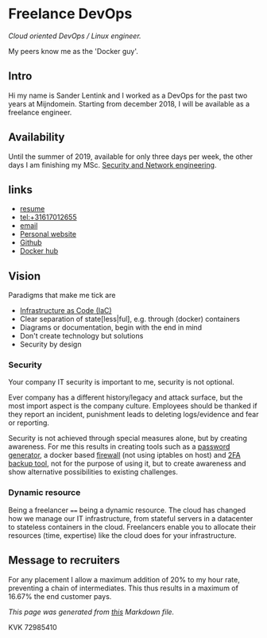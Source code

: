 # Freelance DevOps

*Cloud oriented DevOps / Linux engineer.*

My peers know me as the 'Docker guy'.

## Intro
Hi my name is Sander Lentink
and I worked as a DevOps for the past two years at Mijndomein.
Starting from december 2018,
I will be available as a freelance engineer.


## Availability

Until the summer of 2019, available for only three days per week,
the other days I am finishing my
MSc. [Security and Network engineering](https://os3.nl).

## links

+ [resume](https://cdn.lent.ink/pdf/cv_lentink.pdf)
+ [tel:+31617012655](http://call.lent.ink)
+ [email](http://mail.lent.ink)
+ [Personal website](https://lent.ink)
+ [Github](https://github.com/svlentink)
+ [Docker hub](https://hub.docker.com/r/svlentink)

## Vision
Paradigms that make me tick are

+ [Infrastructure as Code (IaC)](https://en.wikipedia.org/wiki/Infrastructure_as_Code)
+ Clear separation of state[less|ful], e.g. through (docker) containers
+ Diagrams or documentation, begin with the end in mind
+ Don't create technology but solutions
+ Security by design


### Security
Your company IT security is important to me,
security is not optional.

Ever company has a different history/legacy and attack surface,
but the most import aspect is the company culture.
Employees should be thanked if they report an incident,
punishment leads to deleting logs/evidence and fear or reporting.

Security is not achieved through special measures alone,
but by creating awareness.
For me this results in creating tools such as a
[password generator](https://lent.ink/projects/pwd),
a docker based
[firewall](https://hub.docker.com/r/svlentink/ipfilter) (not using iptables on host)
and
[2FA backup tool](https://github.com/svlentink/dockerfiles/tree/master/svlentink/totp-backup),
not for the purpose of using it,
but to create awareness and show alternative possibilities
to existing challenges.

### Dynamic resource

Being a freelancer `==` being a dynamic resource.
The cloud has changed how we manage our IT infrastructure,
from stateful servers in a datacenter to stateless containers in the cloud.
Freelancers enable you to allocate their resources (time, expertise)
like the cloud does for your infrastructure.

## Message to recruiters

For any placement I allow a maximum addition of 20% to my hour rate,
preventing a chain of intermediates.
This thus results in a maximum of 16.67% the end customer pays.


*This page was generated from [this](https://github.com/svlentink/www/tree/master/lentink.consulting) Markdown file.*

KVK 72985410
